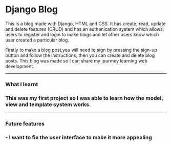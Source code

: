 # Django Blog

This is a blog made with Django, HTML and CSS. It has create, read, update and delete features (CRUD) and has an authenication system which allows users to register and login to make blogs and let other users know which user created a particular blog.

Firstly to make a blog post,you will need to sign by pressing the sign-up button and follow the instructions, then you can create and delete blog posts. This blog was made so I can share my jpurmey learning web development. 
<hr>
<h3>What I learnt <h3>
<p>This was my first project so I was able to learn how the model, view and template system works.<p>
<hr>  
<h3>Future features<h3>
-  I want to fix the user interface to make it more appealing 
